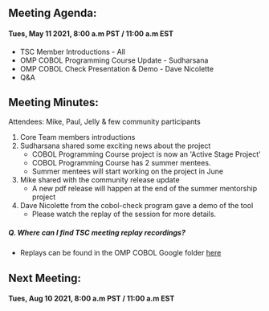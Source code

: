 ## Meeting Agenda:
#### Tues, May 11 2021, 8:00 a.m PST / 11:00 a.m EST 

- TSC Member Introductions - All
- OMP COBOL Programming Course Update - Sudharsana
- OMP COBOL Check Presentation & Demo - Dave Nicolette
- Q&A

## Meeting Minutes:
Attendees: Mike, Paul, Jelly & few community participants

1. Core Team members introductions
2. Sudharsana shared some exciting news about the project
   - COBOL Programming Course project is now an 'Active Stage Project'
   - COBOL Programming Course has 2 summer mentees. 
   - Summer mentees will start working on the project in June
3. Mike shared with the community release update
   - A new pdf release will happen at the end of the summer mentorship project
4. Dave Nicolette from the cobol-check program gave a demo of the tool
   - Please watch the replay of the session for more details.

##### Q. Where can I find TSC meeting replay recordings?
   - Replays can be found in the OMP COBOL Google folder [here](https://drive.google.com/drive/folders/1z0Xlh6mJ0QoPh0S_F1Dpt1O4rHL1Ckg8)

## Next Meeting:
#### Tues, Aug 10 2021, 8:00 a.m PST / 11:00 a.m EST 
